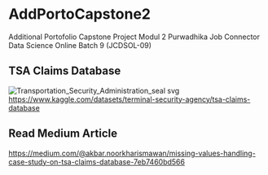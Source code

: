 # AddPortoCapstone2
Additional Portofolio Capstone Project Modul 2 Purwadhika Job Connector Data Science Online Batch 9 (JCDSOL-09)

## TSA Claims Database

![Transportation_Security_Administration_seal svg](https://github.com/baramizzo58/AddPortoCapstone2/assets/119744134/989763b0-d703-4f1e-a87b-e0e1ce97769c)
https://www.kaggle.com/datasets/terminal-security-agency/tsa-claims-database

## Read Medium Article
https://medium.com/@akbar.noorkharismawan/missing-values-handling-case-study-on-tsa-claims-database-7eb7460bd566
